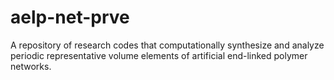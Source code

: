 # aelp-net-prve
A repository of research codes that computationally synthesize and analyze periodic representative volume elements of artificial end-linked polymer networks.

